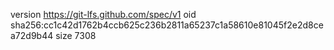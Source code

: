 version https://git-lfs.github.com/spec/v1
oid sha256:cc1c42d1762b4ccb625c236b2811a65237c1a58610e81045f2e2d8cea72d9b44
size 7308
